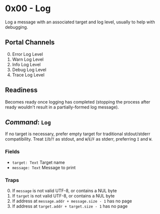 # 0x00 - Log

Log a message with an associated target and log level, usually to help with
debugging.

## Portal Channels

 0. Error Log Level
 1. Warn Log Level
 2. Info Log Level
 3. Debug Log Level
 4. Trace Log Level

## Readiness

Becomes ready once logging has completed (stopping the process after ready
wouldn't result in a partially-formed log message).

## *Command*: `Log`

If no target is necessary, prefer empty target for traditional stdout/stderr
compatibility.  Treat `I`/`D`/`T` as stdout, and `W`/`E`/`F` as stderr,
preferring `I` and `W`.

### Fields

 - `target: Text` Target name
 - `message: Text` Message to print

### Traps

 0. If `message` is not valid UTF-8, or contains a NUL byte
 1. If `target` is not valid UTF-8, or contains a NUL byte
 2. If address at `message.addr + message.size - 1` has no page
 3. If address at `target.addr + target.size - 1` has no page
